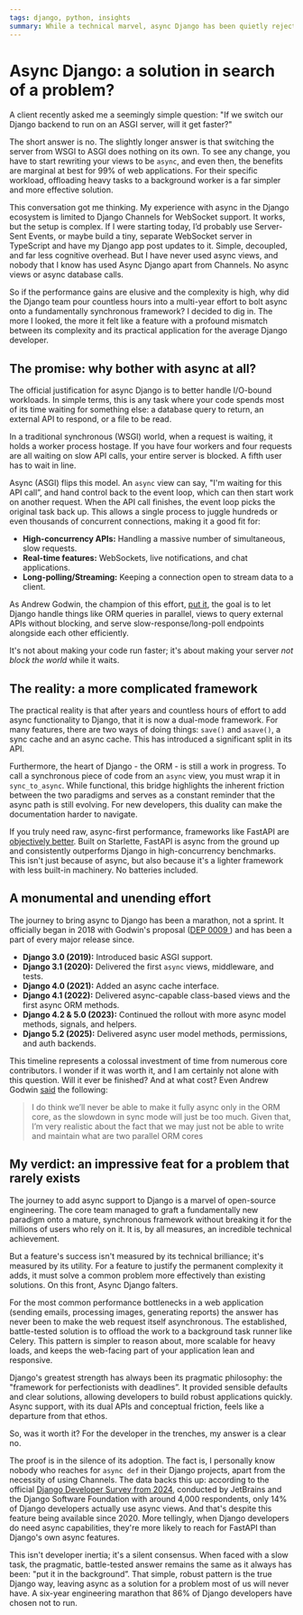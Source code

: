 ```yaml
---
tags: django, python, insights
summary: While a technical marvel, async Django has been quietly rejected by the community it was built for, with the vast majority of developers finding its complexity outweighs its niche benefits and sticking to simpler, proven solutions.
---
```


# Async Django: a solution in search of a problem?

A client recently asked me a seemingly simple question: "If we switch our Django backend to run on an ASGI server, will it get faster?"

The short answer is no. The slightly longer answer is that switching the server from WSGI to ASGI does nothing on its own. To see any change, you have to start rewriting your views to be `async`, and even then, the benefits are marginal at best for 99% of web applications. For their specific workload, offloading heavy tasks to a background worker is a far simpler and more effective solution.

This conversation got me thinking. My experience with async in the Django ecosystem is limited to Django Channels for WebSocket support. It works, but the setup is complex. If I were starting today, I’d probably use Server-Sent Events, or maybe build a tiny, separate WebSocket server in TypeScript and have my Django app post updates to it. Simple, decoupled, and far less cognitive overhead. But I have never used async views, and nobody that I know has used Async Django apart from Channels. No async views or async database calls.

So if the performance gains are elusive and the complexity is high, why did the Django team pour countless hours into a multi-year effort to bolt async onto a fundamentally synchronous framework? I decided to dig in. The more I looked, the more it felt like a feature with a profound mismatch between its complexity and its practical application for the average Django developer.

## The promise: why bother with async at all?

The official justification for async Django is to better handle I/O-bound workloads. In simple terms, this is any task where your code spends most of its time waiting for something else: a database query to return, an external API to respond, or a file to be read.

In a traditional synchronous (WSGI) world, when a request is waiting, it holds a worker process hostage. If you have four workers and four requests are all waiting on slow API calls, your entire server is blocked. A fifth user has to wait in line.

Async (ASGI) flips this model. An `async` view can say, "I'm waiting for this API call”, and hand control back to the event loop, which can then start work on another request. When the API call finishes, the event loop picks the original task back up. This allows a single process to juggle hundreds or even thousands of concurrent connections, making it a good fit for:

*   **High-concurrency APIs:** Handling a massive number of simultaneous, slow requests.
*   **Real-time features:** WebSockets, live notifications, and chat applications.
*   **Long-polling/Streaming:** Keeping a connection open to stream data to a client.

As Andrew Godwin, the champion of this effort, [put it](https://github.com/django/deps/blob/main/accepted/0009-async.rst), the goal is to let Django handle things like ORM queries in parallel, views to query external APIs without blocking, and serve slow-response/long-poll endpoints alongside each other efficiently.

It's not about making your code run faster; it's about making your server *not block the world* while it waits.

## The reality: a more complicated framework

The practical reality is that after years and countless hours of effort to add async functionality to Django, that it is now a dual-mode framework. For many features, there are two ways of doing things: `save()` and `asave()`, a sync cache and an async cache. This has introduced a significant split in its API.

Furthermore, the heart of Django - the ORM - is still a work in progress. To call a synchronous piece of code from an `async` view, you must wrap it in `sync_to_async`. While functional, this bridge highlights the inherent friction between the two paradigms and serves as a constant reminder that the async path is still evolving. For new developers, this duality can make the documentation harder to navigate.

If you truly need raw, async-first performance, frameworks like FastAPI are [objectively better](https://github.com/AakarSharma/fastapi-vs-django-benchmark). Built on Starlette, FastAPI is async from the ground up and consistently outperforms Django in high-concurrency benchmarks. This isn't just because of async, but also because it's a lighter framework with less built-in machinery. No batteries included.

## A monumental and unending effort

The journey to bring async to Django has been a marathon, not a sprint. It officially began in 2018 with Godwin's proposal ([DEP 0009 ](https://github.com/django/deps/blob/main/accepted/0009-async.rst)) and has been a part of every major release since.

*   **Django 3.0 (2019):** Introduced basic ASGI support.
*   **Django 3.1 (2020):** Delivered the first `async` views, middleware, and tests.
*   **Django 4.0 (2021):** Added an async cache interface.
*   **Django 4.1 (2022):** Delivered async-capable class-based views and the first async ORM methods.
*   **Django 4.2 & 5.0 (2023):** Continued the rollout with more async model methods, signals, and helpers.
*   **Django 5.2 (2025):** Delivered async user model methods, permissions, and auth backends.

This timeline represents a colossal investment of time from numerous core contributors. I wonder if it was worth it, and I am certainly not alone with this question. Will it ever be finished? And at what cost? Even Andrew Godwin [said](https://forum.djangoproject.com/t/is-dep009-async-capable-django-still-relevant/30132/2) the following:

> I do think we’ll never be able to make it fully async only in the ORM core, as the slowdown in sync mode will just be too much. Given that, I’m very realistic about the fact that we may just not be able to write and maintain what are two parallel ORM cores

## My verdict: an impressive feat for a problem that rarely exists
The journey to add async support to Django is a marvel of open-source engineering. The core team managed to graft a fundamentally new paradigm onto a mature, synchronous framework without breaking it for the millions of users who rely on it. It is, by all measures, an incredible technical achievement.

But a feature's success isn't measured by its technical brilliance; it's measured by its utility. For a feature to justify the permanent complexity it adds, it must solve a common problem more effectively than existing solutions. On this front, Async Django falters.

For the most common performance bottlenecks in a web application (sending emails, processing images, generating reports) the answer has never been to make the web request itself asynchronous. The established, battle-tested solution is to offload the work to a background task runner like Celery. This pattern is simpler to reason about, more scalable for heavy loads, and keeps the web-facing part of your application lean and responsive.

Django's greatest strength has always been its pragmatic philosophy: the "framework for perfectionists with deadlines”. It provided sensible defaults and clear solutions, allowing developers to build robust applications quickly. Async support, with its dual APIs and conceptual friction, feels like a departure from that ethos.

So, was it worth it? For the developer in the trenches, my answer is a clear no.

The proof is in the silence of its adoption. The fact is, I personally know nobody who reaches for `async def` in their Django projects, apart from the necessity of using Channels. The data backs this up: according to the official [Django Developer Survey from 2024](https://blog.jetbrains.com/pycharm/2024/06/the-state-of-django/), conducted by JetBrains and the Django Software Foundation with around 4,000 respondents, only 14% of Django developers actually use async views. And that's despite this feature being available since 2020. More tellingly, when Django developers do need async capabilities, they're more likely to reach for FastAPI than Django's own async features.

This isn't developer inertia; it's a silent consensus. When faced with a slow task, the pragmatic, battle-tested answer remains the same as it always has been: "put it in the background”. That simple, robust pattern is the true Django way, leaving async as a solution for a problem most of us will never have. A six-year engineering marathon that 86% of Django developers have chosen not to run.